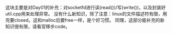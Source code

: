 这块主要是对Day01的补充：对socketfd进行读(read())/写(write())，以及封装好util.cpp用来处理异常。 没有什么新知识，除了注意：linux的文件描述符有限，用完要closed。这和malloc后要free一样，是个好习惯。 同理，这部分能补充的新知识很有限，请看官移步code。
